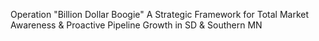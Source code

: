 Operation "Billion Dollar Boogie" A Strategic Framework for Total Market Awareness & Proactive Pipeline Growth in SD & Southern MN
